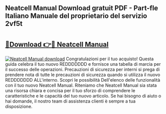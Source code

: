 ## Neatcell Manual Download gratuit PDF - Part-fIe Italiano Manuale del proprietario del servizio 2vf5t

# <h2><a href="http://dfai1mi.blite.top/?on=Neatcell+Manual">🔗Download 👉🔴 Neatcell Manual</a></h2>

[![Neatcell Manual download](https://i.imgur.com/lujVjoI.png)](http://dfai1mi.blite.top/?on=Neatcell+Manual)
Congratulazioni per il tuo acquisto! Questa guida celebra il tuo nuovo REDDDDDDD e fornisce una tabella di marcia per il successo delle operazioni. Precauzioni di sicurezza per interni si prega di prendere nota di tutte le precauzioni di sicurezza quando si utilizza il nuovo REDDDDDDD ALL'interno. Scopri le possibilità Dell'elenco delle funzionalità con il tuo nuovo Neatcell Manual. Riteniamo che Neatcell Manual sia stata una risorsa chiara e concisa per il tuo sforzo di comprendere le caratteristiche e le capacità del tuo nuovo articolo. Se hai bisogno di aiuto o hai domande, il nostro team di assistenza clienti è sempre a tua disposizione.
